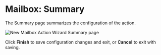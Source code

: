 # Mailbox: Summary

The Summary page summarizes the configuration of the action.

![New Mailbox Action Wizard Summary page](/img/product_docs/accessanalyzer/enterpriseauditor/admin/datacollector/adinventory/summary.png)

Click __Finish__ to save configuration changes and exit, or __Cancel__ to exit with saving.
